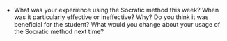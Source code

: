 * What was your experience using the Socratic method this week? When was it particularly effective or ineffective? Why? Do you think it was beneficial for the student? What would you change about your usage of the Socratic method next time?
